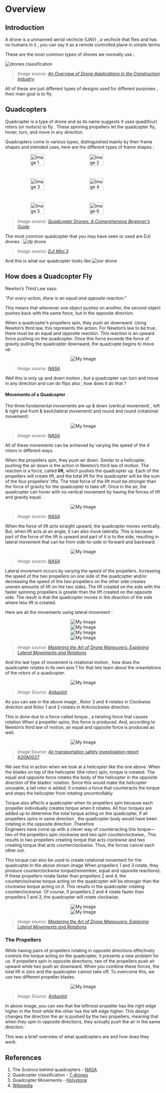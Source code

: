 # Overview

## **Introduction**


A drone is a unmanned aerial vechicle (UAV) , a vechicle that flies and has no humans in it , you can say it as a remote controlled plane in simple terms 


These are the most common types of drones we normally use :

![drones classification](../assets/images/drone-types.png)

> *Image source: [An Overview of Drone Applications in the Construction Industry](https://www.mdpi.com/2504-446X/7/8/515)*

All of these are just different types of designs used for different purposes , their main goal is to fly.

## **Quadcopters**

Quadcopter is a type of drone and as its name suggests it uses quad(four) rotors (or motors) to fly . These spinning propellers let the quadcopter fly, hover, turn, and move in any direction. 

Quadcopters come in various types, distinguished mainly by their frame shapes and intended uses, here are the different types of frame shapes :


<div style="display: flex; flex-wrap: wrap; justify-content: center; gap: 40px;">

  <img src="../assets/images/quad-x-frame.png" alt="Image 1" style="width: 30%;">
  <img src="../assets/images/quad-h-frame.png" alt="Image 2" style="width: 30%;">
  <img src="../assets/images/quad-plus-frame.png" alt="Image 3" style="width: 30%;">

  <img src="../assets/images/quad-y4-frame.png" alt="Image 4" style="width: 30%;">
  <img src="../assets/images/quad-a-tail-frame.png" alt="Image 5" style="width: 30%;">
  <img src="../assets/images/quad-v-tail-frame.png" alt="Image 6" style="width: 30%;">

</div>

> *Image source: [Quadcopter Drones: A Comprehensive Beginner’s Guide](https://www.t-drones.com/blog/quadcopter-drones.html)*

The most common quadcopter that you may have seen or used are DJI drones :
![dji drone](../assets/images/dji-drone.png)

> *Image source: [DJI Mini 3](https://store.dji.com/product/dji-mini-3?vid=128001)*

And this is what our quadcopter looks like
![our drone](../assets/images/our-drone.jpg)


## How does a Quadcopter Fly

Newton’s Third Law says:

*“For every action, there is an equal and opposite reaction.”*

This means that whenever one object pushes on another, the second object pushes back with the same force, but in the opposite direction.

When a quadcopter’s propellers spin, they push air downward. Using Newton’s third law, this represents the action. For Newton’s law to be true, there must be an equal and opposite reaction. This reaction is an upward force pushing on the quadcopter. Once this force exceeds the force of gravity pulling the quadcopter downward, the quadcopte begins to move up. 

<div style="text-align: center;">
  <img src="../assets/images/quadcopter-ntl.png" alt="My Image" style="max-width: 80%;">
</div>

> *Image source: [NASA](https://www.nasa.gov/wp-content/uploads/2020/05/aam-science-behind-quadcopters-reader-student-guide_0.pdf)*

Well this is only up and down motion , but a quadcopter can turn and move in any direction and can do flips also , how does it do that ?

#### **Movements of a Quadcopter**

The three fundamental movements are up & down (vertical movement) , left & right and front & back(lateral movement) and round and round (rotational movement)

<div style="text-align: center;">
  <img src="../assets/images/quad-types-of-movements.png" alt="My Image" style="max-width: 80%;">
</div>

> *Image source: [NASA](https://www.nasa.gov/wp-content/uploads/2020/05/aam-science-behind-quadcopters-reader-student-guide_0.pdf)*

All of these movements can be achieved by varying the speed of the 4 rotors in different ways.

When the propellers spin, they push air down. Similar to a helicopter, pushing the air down is the action in Newton’s third law of motion. The reaction is a force, called
**lift**, which pushes the quadcopter up. Each of the propellers will create lift, and the total lift for the quadcopter will be the sum of the four propellers’ lifts. The total force of the lift must be stronger than the force of gravity for the quadcopter to take off. Once in the air, the quadcopter can hover with no vertical movement by having the forces of lift and gravity equal.


<div style="text-align: center;">
  <img src="../assets/images/quad-vertical-movement.png" alt="My Image" style="max-width: 80%;">
</div>

> *Image source: [NASA](https://www.nasa.gov/wp-content/uploads/2020/05/aam-science-behind-quadcopters-reader-student-guide_0.pdf)*

When the force of lift acts straight upward, the quadcopter moves vertically. But, when lift acts at an angle, it can also move laterally. This is because part of the force of the lift is upward and part of it is to the side, resulting in lateral movement that can be from side-to-side or forward and backward. 


<div style="text-align: center;">
  <img src="../assets/images/quad-lateral-movement.png" alt="My Image" style="max-width: 80%;">
</div>

> *Image source: [NASA](https://www.nasa.gov/wp-content/uploads/2020/05/aam-science-behind-quadcopters-reader-student-guide_0.pdf)*

Lateral movement occurs by varying the speed of the propellers. Increasing the speed of the two propellers on one side of the quadcopter and/or decreasing the speed of the two propellers on the other side creates uneven amounts of lift on the two sides. The lift created on the side with the faster spinning propellers is greater than the lift created on the opposite side. The result is that the quadcopter moves in the direction of the side where less lift is created.

Here are all the movements using lateral movement :


<div style="text-align: center;">
  <img src="../assets/images/quad-foreward.png" alt="My Image" style="max-width: 80%;">
</div>

<div style="text-align: center;">
  <img src="../assets/images/quad-backward.png" alt="My Image" style="max-width: 80%;">
</div>

<div style="text-align: center;">
  <img src="../assets/images/quad-left.png" alt="My Image" style="max-width: 80%;">
</div>


<div style="text-align: center;">
  <img src="../assets/images/quad-right.png" alt="My Image" style="max-width: 80%;">
</div>

> *Image source: [Mastering the Art of Drone Maneuvers: Exploring Lateral Movements and Rotations](https://www.holystone.com/en/blog/FlyingFun/DroneManeuvers.html?srsltid=AfmBOoqNSvzxwp2rUDrEzNYTp0H40K7R8PqHS1ID9_oTDKWuo5J6_YXg)*

And the last type of movement is rotational motion , how does the quadcopter rotates in its own axis ? for that lets learn about the oreantations of the rotors of a quadcopter.


<div style="text-align: center;">
  <img src="../assets/images/quadcopter-props-direction.png" alt="My Image" style="max-width: 80%;">
</div>

> *Image Source: [Ardupilot]()*

As you can see in the above image , Rotor 3 and 4 rotates in Clockwise direction and Rotor 1 and 2 rotates in Anticlockwise direction.

This is done due to a force called torque , a twisting force that causes rotation When a propeller spins, this force is produced. And, according to Newton’s third law of motion, an equal and opposite force is produced as well.


<div style="text-align: center;">
  <img src="../assets/images/helicopter-example.png" alt="My Image" style="max-width: 80%;">
</div>

> Image Source: [Air transportation safety investigation report A20A0027](https://www.tsb.gc.ca/eng/rapports-reports/aviation/2020/a20a0027/a20a0027.html)

We see this in action when we look at a helicopter like the one above. When the blades on top of the helicopter (the rotor) spin, torque is created. The equal and opposite force rotates the body of the helicopter in the opposite direction of the blades’ rotation. Since this would make the helicopter unusable, a tail rotor is added. It
creates a force that counteracts the torque and stops the helicopter from rotating uncontrollably


Torque also affects a quadcopter when its propellers spin because each propeller individually creates torque when it rotates. All four torques are added up to determine 
the total torque acting on the quadcopter, If all propellers spins in same direction , the quadcopter body would have been rotating in the opposite direction .Therefore  
Engineers have come up with a clever way of counteracting this torque—two of the propellers spin clockwise and two spin counterclockwise,. This results in two
propellers creating torque that acts clockwise and two creating torque that acts counterclockwise. Thus, the forces cancel each other out.


This torque can also be used to create rotational movement for the quadcopter.In the above shown image When propellers 1 and 3 rotate, they produce counterclockwise torque(remember, equal and opposite reactions). If these propellers rotate faster than propellers 2 and 4, the counterclockwise torque acting on the quadcopter will be 
stronger than the clockwise torque acting on it. This results in the quadcopter rotating counterclockwise. Of course, if propellers 2 and 4 rotate faster than 
propellers 1 and 3, the quadcopter will rotate clockwise.


<div style="text-align: center;">
  <img src="../assets/images/quad-rotate-left.png" alt="My Image" style="max-width: 80%;">
</div>


<div style="text-align: center;">
  <img src="../assets/images/quad-rotate-right.png" alt="My Image" style="max-width: 80%;">
</div>

> *Image source: [Mastering the Art of Drone Maneuvers: Exploring Lateral Movements and Rotations](https://www.holystone.com/en/blog/FlyingFun/DroneManeuvers.html?srsltid=AfmBOoqNSvzxwp2rUDrEzNYTp0H40K7R8PqHS1ID9_oTDKWuo5J6_YXg)*


### **The Propellers**

While having pairs of propellers rotating in opposite directions effectively controls the torque acting on the quadcopter, it presents a new problem for us. If propellers spin in opposite directions, two of the propellers push air upward while two push air downward. When you combine these forces, the total lift is zero and the quadcopter
cannot take off. To overcome this, we use two different propeller blades.

<div style="text-align: center;">
  <img src="../assets/images/props-direction.png" alt="My Image" style="max-width: 80%;">
</div>

> *Image Source: [Ardupilot]()*

In above image, you can see that the leftmost propeller has the right edge higher in the front while the other has the left edge higher. This design changes the direction the air is pushed by the two propellers, meaning that when they spin in opposite directions, they actually push the air in the same direction.


This was a brief overview of what quadcopters are and how does they work.

## References

1. The Science behind quadcopters - [NASA](https://www.nasa.gov/wp-content/uploads/2020/05/aam-science-behind-quadcopters-reader-student-guide_0.pdf)
2. Quadcopter classification - [T-drones](https://www.t-drones.com/blog/quadcopter-drones.html)
3. Quadcopter Movements - [Holystone](https://www.holystone.com/en/blog/FlyingFun/DroneManeuvers.html?srsltid=AfmBOoqNSvzxwp2rUDrEzNYTp0H40K7R8PqHS1ID9_oTDKWuo5J6_YXg)
4. [Wikipedia](https://en.wikipedia.org/wiki/Quadcopter)
